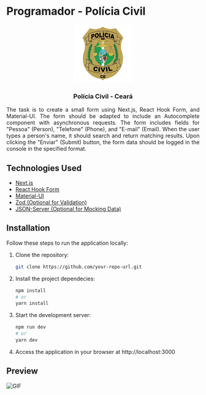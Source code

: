 # Programador - Polícia Civil
<p align="center">
  <img src="./readme_assets/PC_CE.png" width=150>
  <h3 align="center">Polícia Civil - Ceará</h3>

  <p align="justify">
    The task is to create a small form using Next.js, React Hook Form, and Material-UI. The form should be adapted to include an Autocomplete component with asynchronous requests. The form includes fields for "Pessoa" (Person), "Telefone" (Phone), and "E-mail" (Email). When the user types a person's name, it should search and return matching results. Upon clicking the "Enviar" (Submit) button, the form data should be logged in the console in the specified format.
  </p>
</p>

## Technologies Used
- [Next.js](https://nextjs.org/)
- [React Hook Form](https://www.react-hook-form.com/)
- [Material-UI](https://mui.com/material-ui)
- [Zod (Optional for Validation)](https://github.com/colinhacks/zod)
- [JSON-Server (Optional for Mocking Data)](https://github.com/typicode/json-server)

## Installation
Follow these steps to run the application locally:

1. Clone the repository:
   ```bash
   git clone https://github.com/your-repo-url.git

2. Install the project dependecies:
    ```bash
    npm install
    # or
    yarn install
    ```

3. Start the development server:
    ````bash
    npm run dev
    # or
    yarn dev
4. Access the application in your browser at <a>http://localhost:3000</a>

## Preview
![GIF](./readme_assets/Challenge-Police-Opera-2024-01-24-13-44-27.gif)
